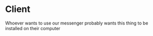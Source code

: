 # Client
Whoever wants to use our messenger probably wants this thing to be installed on their computer
